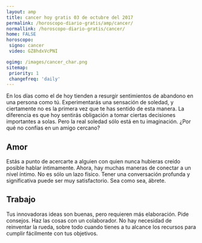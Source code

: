 ```yaml
---
layout: amp
title: cancer hoy gratis 03 de octubre del 2017 
permalink: /horoscopo-diario-gratis/amp/cancer/
normallink: /horoscopo-diario-gratis/cancer/
home: FALSE
horoscopo:
 signo: cancer
 video: GZ8hdxVcPNI

ogimg: /images/cancer_char.png
sitemap:
 priority: 1
 changefreq: 'daily'
---
```



En los días como el de hoy tienden a resurgir sentimientos de abandono en una persona como tú. Experimentarás una sensación de soledad, y ciertamente no es la primera vez que te has sentido de esta manera. La diferencia es que hoy sentirás obligación a tomar ciertas decisiones importantes a solas. Pero la real soledad sólo está en tu imaginación. ¿Por qué no confías en un amigo cercano?

## Amor

Estás a punto de acercarte a alguien con quien nunca hubieras creído posible hablar íntimamente. Ahora, hay muchas maneras de conectar a un nivel íntimo. No es sólo un lazo físico. Tener una conversación profunda y significativa puede ser muy satisfactorio. Sea como sea, ábrete.

## Trabajo

Tus innovadoras ideas son buenas, pero requieren más elaboración. Pide consejos. Haz las cosas con un colaborador. No hay necesidad de reinventar la rueda, sobre todo cuando tienes a tu alcance los recursos para cumplir fácilmente con tus objetivos.